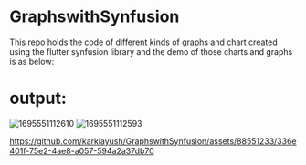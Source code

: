# GraphswithSynfusion
This repo holds the code of different kinds of graphs and chart created using the flutter synfusion library and the demo of those charts and graphs is as below:

# output:
![1695551112610](https://github.com/karkiayush/GraphswithSynfusion/assets/88551233/92e81584-8fd4-44e8-b62e-c4b2d1c65add)
![1695551112593](https://github.com/karkiayush/GraphswithSynfusion/assets/88551233/ecd125d3-609e-48d0-981b-ff836ecb72ed)


https://github.com/karkiayush/GraphswithSynfusion/assets/88551233/336e401f-75e2-4ae8-a057-594a2a37db70

